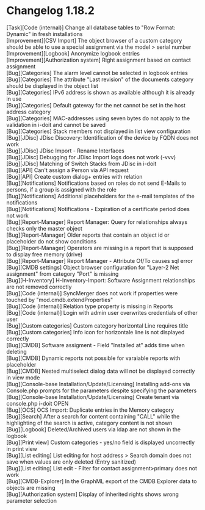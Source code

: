 # Changelog 1.18.2

[Task][Code (internal)]                           Change all database tables to "Row Format: Dynamic" in fresh installations  
[Improvement][CSV Import]                         The object browser of a custom category should be able to use a special assignment via the model > serial number  
[Improvement][Logbook]                            Anonymize logbook entries  
[Improvement][Authorization system]               Right assignment based on contact assignment  
[Bug][Categories]                                 The alarm level cannot be selected in logbook entries  
[Bug][Categories]                                 The attribute "Last revision" of the documents category should be displayed in the object list  
[Bug][Categories]                                 IPv6 address is shown as available although it is already in use  
[Bug][Categories]                                 Default gateway for the net cannot be set in the host address category  
[Bug][Categories]                                 MAC-addresses using seven bytes do not apply to the validation in i-doit and cannot be saved  
[Bug][Categories]                                 Stack members not displayed in list view configuration  
[Bug][JDisc]                                      JDisc Discovery: Identification of the device by FQDN does not work  
[Bug][JDisc]                                      JDisc Import - Rename Interfaces  
[Bug][JDisc]                                      Debugging for JDisc Import logs does not work (-vvv)  
[Bug][JDisc]                                      Matching of Switch Stacks from JDisc in i-doit  
[Bug][API]                                        Can't assign a Person via API request  
[Bug][API]                                        Create custom dialog+ entries with relation  
[Bug][Notifications]                              Notifications based on roles do not send E-Mails to persons, if a group is assigned with the role  
[Bug][Notifications]                              Additional placeholders for the e-mail templates of the notifications  
[Bug][Notifications]                              Notifications - Expiration of a certificate period does not work  
[Bug][Report-Manager]                             Report Manager: Query for relationships always checks only the master object  
[Bug][Report-Manager]                             Older reports that contain an object id or placeholder do not show conditions  
[Bug][Report-Manager]                             Operators are missing in a report that is supposed to display free memory (drive)  
[Bug][Report-Manager]                             Report Manager - Attribute Of/To causes sql error  
[Bug][CMDB settings]                              Object browser configuration for "Layer-2 Net assignment" from category "Port" is missing  
[Bug][H-Inventory]                                H-Inventory-Import: Software Assignment relationships are not removed correctly  
[Bug][Code (internal)]                            SyncMerger does not work if properties were touched by "mod.cmdb.extendProperties"  
[Bug][Code (internal)]                            Relation type property is missing in Reports  
[Bug][Code (internal)]                            Login with admin user overwrites credentials of other user  
[Bug][Custom categories]                          Custom category horizontal Line requires title  
[Bug][Custom categories]                          Info icon for horizontale line is not displayed correctly  
[Bug][CMDB]                                       Software assigment - Field "Installed at" adds time when deleting  
[Bug][CMDB]                                       Dynamic reports not possible for varaiable reports with placeholder  
[Bug][CMDB]                                       Nested multiselect dialog data will not be displayed correctly in view mode  
[Bug][Console-base Installation/Update/Licensing] Installing add-ons via Console.php prompts for the parameters despite specifying the parameters  
[Bug][Console-base Installation/Update/Licensing] Create tenant via console.php i-doit OPEN  
[Bug][OCS]                                        OCS Import: Duplicate entries in the Memory category  
[Bug][Search]                                     After a search for content containing "CALL" while the highlighting of the search is active, category content is not shown  
[Bug][Logbook]                                    Deleted/Archived users via ldap are not shown in the logbook  
[Bug][Print view]                                 Custom categories - yes/no field is displayed uncorrectly in print view  
[Bug][List editing]                               List editing for host address > Search domain does not save when values are only deleted (Entry sanitized)  
[Bug][List editing]                               List edit - Filter for contact assignment>primary does not work  
[Bug][CMDB-Explorer]                              In the GraphML export of the CMDB Explorer data to objects are missing  
[Bug][Authorization system]                       Display of inherited rights shows wrong parameter selection  